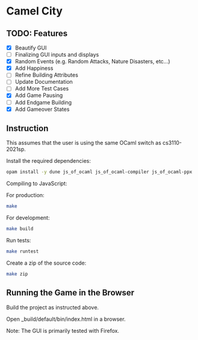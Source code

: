 # Camel City

## TODO: Features

* [x] Beautify GUI
* [ ] Finalizing GUI inputs and displays
* [x] Random Events (e.g. Random Attacks, Nature Disasters, etc...)
* [x] Add Happiness
* [ ] Refine Building Attributes
* [ ] Update Documentation
* [ ] Add More Test Cases
* [x] Add Game Pausing
* [ ] Add Endgame Building
* [x] Add Gameover States

## Instruction

This assumes that the user is using the same OCaml switch as cs3110-2021sp.

Install the required dependencies:

```bash
opam install -y dune js_of_ocaml js_of_ocaml-compiler js_of_ocaml-ppx
```

Compiling to JavaScript:

For production:

```bash
make
```

For development:

```bash
make build
```

Run tests:

```bash
make runtest
```

Create a zip of the source code:

```bash
make zip
```

## Running the Game in the Browser

Build the project as instructed above.

Open _build/default/bin/index.html in a browser.

Note: The GUI is primarily tested with Firefox.
